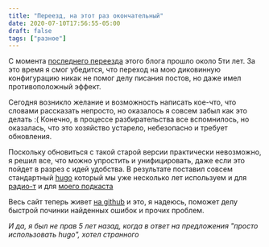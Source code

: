 ```yaml
---
title: "Переезд, на этот раз окончательный"
date: 2020-07-10T17:56:55-05:00
draft: false
tags: ["разное"]
---
```


С момента [последнего переезда](http://p.umputun.com/2015/09/09/pierieiezd-opiat/) этого блога прошло около 5ти лет. За это время я смог убедится, что переход на мою диковинную конфигурацию никак не помог делу писания постов, но даже имел противоположный эффект.

Сегодня возникло желание и возможность написать кое-что, что словами рассказать непросто, но оказалось я совсем забыл как это делать :( Конечно, в процессе разбирательства все вспомнилось, но оказалась, что это хозяйство устарело, небезопасно и требует обновления. 

Поскольку обновиться с такой старой версии практически невозможно, я решил все, что можно упростить и унифицировать, даже если это пойдет в разрез с идей удобства. В результате поставил совсем стандартный [hugo](https://gohugo.io) который мы уже несколько лет используем и для [радио-т](https://radio-t.com) и для [моего подкаста](http://podcast.umputun.com)

Весь сайт теперь живет [на github](https://github.com/podcast-uwp/p.umputun.com) и это, я надеюсь, поможет делу быстрой починки найденных ошибок и прочих проблем.

_И да, я был не прав 5 лет назад, когда в ответ на предложения "просто использовать hugo", хотел странного_